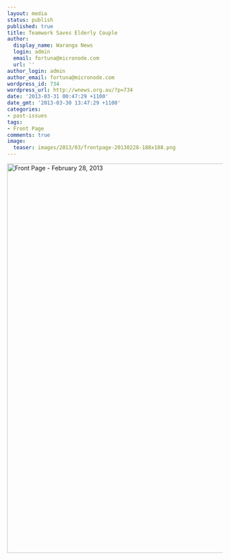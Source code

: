 ```yaml
---
layout: media
status: publish
published: true
title: Teamwork Saves Elderly Couple
author:
  display_name: Waranga News
  login: admin
  email: fortuna@micronode.com
  url: ''
author_login: admin
author_email: fortuna@micronode.com
wordpress_id: 734
wordpress_url: http://wnews.org.au/?p=734
date: '2013-03-31 00:47:29 +1100'
date_gmt: '2013-03-30 13:47:29 +1100'
categories:
- past-issues
tags:
- Front Page
comments: true
image:
  teaser: images/2013/03/frontpage-20130228-188x188.png
---
```


<a href="{{ site.url }}/images/2013/03/frontpage-20130228.pdf"><img class="alignnone size-full wp-image-732" alt="Front Page - February 28, 2013" src="{{ site.url }}/images/2013/03/frontpage-20130228.png" width="624" height="907" /></a>
